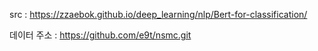 src : https://zzaebok.github.io/deep_learning/nlp/Bert-for-classification/

데이터 주소 : https://github.com/e9t/nsmc.git

